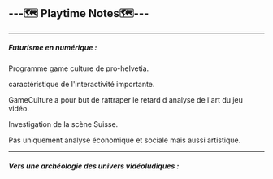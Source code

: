 ## ---🗺️ Playtime Notes🗺️---

---

##### Futurisme en numérique :

Programme game culture de pro-helvetia.

caractéristique de l'interactivité importante.

GameCulture a pour but de rattraper le retard d analyse de l'art du jeu vidéo.

Investigation de la scène Suisse.

Pas uniquement analyse économique et sociale mais aussi artistique.

---

##### Vers une archéologie des univers vidéoludiques :



